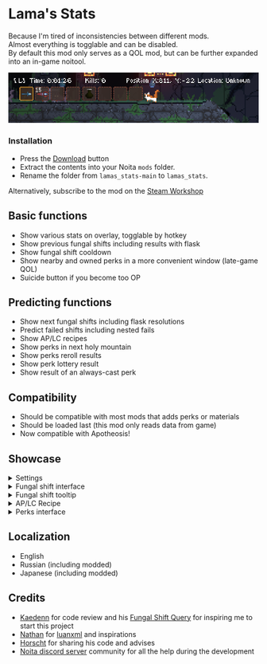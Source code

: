 # Lama's Stats
Because I'm tired of inconsistencies between different mods.  
Almost everything is togglable and can be disabled.  
By default this mod only serves as a QOL mod, but can be further expanded into an in-game noitool.  

![overlay](showcase/overlay.png)
### Installation

- Press the [Download](https://github.com/lamia-zamia/lamas_stats/archive/refs/heads/main.zip) button
- Extract the contents into your Noita `mods` folder.
- Rename the folder from `lamas_stats-main` to `lamas_stats`.

Alternatively, subscribe to the mod on the [Steam Workshop](https://steamcommunity.com/sharedfiles/filedetails/?id=3273702268)

## Basic functions
* Show various stats on overlay, togglable by hotkey
* Show previous fungal shifts including results with flask
* Show fungal shift cooldown
* Show nearby and owned perks in a more convenient window (late-game QOL)
* Suicide button if you become too OP
## Predicting functions
* Show next fungal shifts including flask resolutions
* Predict failed shifts including nested fails
* Show AP/LC recipes
* Show perks in next holy mountain
* Show perks reroll results
* Show perk lottery result
* Show result of an always-cast perk
## Compatibility
* Should be compatible with most mods that adds perks or materials
* Should be loaded last (this mod only reads data from game)
* Now compatible with Apotheosis!

## Showcase
<details>
  <summary>Settings</summary>
  <img src="showcase/settings.png"/>
</details>
<details>
  <summary>Fungal shift interface</summary>
  <img src="showcase/fungal.png" />
</details>
<details>
  <summary>Fungal shift tooltip</summary>
  <img src="showcase/fungal_tooltip.png"/>
</details>
<details>
  <summary>AP/LC Recipe</summary>
  <img src="showcase/APLC.png"/>
</details>
<details>
  <summary>Perks interface</summary>
  <img src="showcase/perks.png"/>
</details>
  
## Localization
* English
* Russian (including modded)
* Japanese (including modded)

## Credits
* [Kaedenn](https://github.com/Kaedenn) for code review and his [Fungal Shift Query](https://github.com/Kaedenn/noita-shift-query) for inspiring me to start this project
* [Nathan](https://github.com/NathanSnail) for [luanxml](https://github.com/NathanSnail/luanxml) and inspirations
* [Horscht](https://github.com/TheHorscht) for sharing his code and advises
* [Noita discord server](https://discord.gg/SZtrP2r) community for all the help during the development